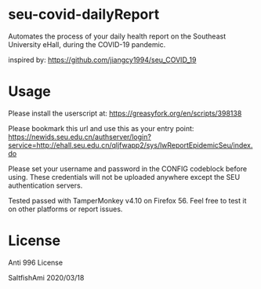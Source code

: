 # seu-covid-dailyReport 

Automates the process of your daily health report on the Southeast University eHall, during the COVID-19 pandemic.

inspired by: https://github.com/jiangcy1994/seu_COVID_19


# Usage

Please install the userscript at: https://greasyfork.org/en/scripts/398138

Please bookmark this url and use this as your entry point:
https://newids.seu.edu.cn/authserver/login?service=http://ehall.seu.edu.cn/qljfwapp2/sys/lwReportEpidemicSeu/index.do

Please set your username and password in the CONFIG codeblock before using. These credentials will not be uploaded anywhere except the SEU authentication servers.

Tested passed with TamperMonkey v4.10 on Firefox 56. Feel free to test it on other platforms or report issues. 

# License

Anti 996 License

SaltfishAmi 2020/03/18

